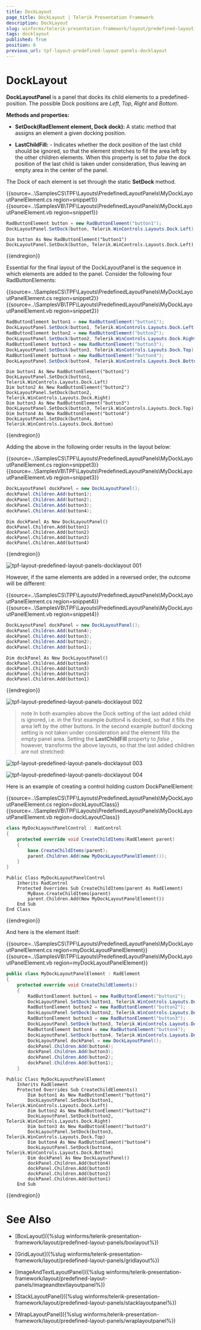 ```yaml
---
title: DockLayout
page_title: DockLayout | Telerik Presentation Framework
description: DockLayout
slug: winforms/telerik-presentation-framework/layout/predefined-layout-panels/docklayout
tags: docklayout
published: True
position: 6
previous_url: tpf-layout-predefined-layout-panels-docklayout
---
```


# DockLayout

__DockLayoutPanel__ is a panel that docks its child elements to a predefined-position. The possible Dock positions are *Left*, *Top*, *Right* and *Bottom*.

__Methods and properties:__

* __SetDock(RadElement element, Dock dock):__ A static method that assigns an element a given docking position.

* __LastChildFill:__ - Indicates whether the dock position of the last child should be ignored, so that the element stretches to fill the area left by the other children elements. When this property is set to *false* the dock position of the last child is taken under consideration, thus leaving an empty area in the center of the panel.

The Dock of each element is set through the static __SetDock__ method.

{{source=..\SamplesCS\TPF\Layouts\PredefinedLayoutPanels\MyDockLayoutPanelElement.cs region=snippet1}} 
{{source=..\SamplesVB\TPF\Layouts\PredefinedLayoutPanels\MyDockLayoutPanelElement.vb region=snippet1}} 

````C#
RadButtonElement button = new RadButtonElement("button1");
DockLayoutPanel.SetDock(button, Telerik.WinControls.Layouts.Dock.Left);

````
````VB.NET
Dim button As New RadButtonElement("button1")
DockLayoutPanel.SetDock(button, Telerik.WinControls.Layouts.Dock.Left)

````

{{endregion}} 

Essential for the final layout of the DockLayoutPanel is the sequence in which elements are added to the panel. Consider the following four RadButtonElements:

{{source=..\SamplesCS\TPF\Layouts\PredefinedLayoutPanels\MyDockLayoutPanelElement.cs region=snippet2}} 
{{source=..\SamplesVB\TPF\Layouts\PredefinedLayoutPanels\MyDockLayoutPanelElement.vb region=snippet2}} 

````C#
RadButtonElement button1 = new RadButtonElement("button1");
DockLayoutPanel.SetDock(button1, Telerik.WinControls.Layouts.Dock.Left);
RadButtonElement button2 = new RadButtonElement("button2");
DockLayoutPanel.SetDock(button2, Telerik.WinControls.Layouts.Dock.Right);
RadButtonElement button3 = new RadButtonElement("button3");
DockLayoutPanel.SetDock(button3, Telerik.WinControls.Layouts.Dock.Top);
RadButtonElement button4 = new RadButtonElement("button4");
DockLayoutPanel.SetDock(button4, Telerik.WinControls.Layouts.Dock.Bottom);

````
````VB.NET
Dim button1 As New RadButtonElement("button1")
DockLayoutPanel.SetDock(button1, Telerik.WinControls.Layouts.Dock.Left)
Dim button2 As New RadButtonElement("button2")
DockLayoutPanel.SetDock(button2, Telerik.WinControls.Layouts.Dock.Right)
Dim button3 As New RadButtonElement("button3")
DockLayoutPanel.SetDock(button3, Telerik.WinControls.Layouts.Dock.Top)
Dim button4 As New RadButtonElement("button4")
DockLayoutPanel.SetDock(button4, Telerik.WinControls.Layouts.Dock.Bottom)

````

{{endregion}} 

Adding the above in the following order results in the layout below:

{{source=..\SamplesCS\TPF\Layouts\PredefinedLayoutPanels\MyDockLayoutPanelElement.cs region=snippet3}} 
{{source=..\SamplesVB\TPF\Layouts\PredefinedLayoutPanels\MyDockLayoutPanelElement.vb region=snippet3}} 

````C#
DockLayoutPanel dockPanel = new DockLayoutPanel();
dockPanel.Children.Add(button1);
dockPanel.Children.Add(button2);
dockPanel.Children.Add(button3);
dockPanel.Children.Add(button4);

````
````VB.NET
Dim dockPanel As New DockLayoutPanel()
dockPanel.Children.Add(button1)
dockPanel.Children.Add(button2)
dockPanel.Children.Add(button3)
dockPanel.Children.Add(button4)

````

{{endregion}} 

![tpf-layout-predefined-layout-panels-docklayout 001](images/tpf-layout-predefined-layout-panels-docklayout001.png)

However, if the same elements are added in a reversed order, the outcome will be different:

{{source=..\SamplesCS\TPF\Layouts\PredefinedLayoutPanels\MyDockLayoutPanelElement.cs region=snippet4}} 
{{source=..\SamplesVB\TPF\Layouts\PredefinedLayoutPanels\MyDockLayoutPanelElement.vb region=snippet4}} 

````C#
DockLayoutPanel dockPanel = new DockLayoutPanel();
dockPanel.Children.Add(button4);
dockPanel.Children.Add(button3);
dockPanel.Children.Add(button2);
dockPanel.Children.Add(button1);

````
````VB.NET
Dim dockPanel As New DockLayoutPanel()
dockPanel.Children.Add(button4)
dockPanel.Children.Add(button3)
dockPanel.Children.Add(button2)
dockPanel.Children.Add(button1)

````

{{endregion}} 

![tpf-layout-predefined-layout-panels-docklayout 002](images/tpf-layout-predefined-layout-panels-docklayout002.png)

>note In both examples above the Dock setting of the last added child is ignored, i.e. in the first example *button4* is docked, so that it fills the area left by the other buttons. In the second example *button1* docking setting is not taken under consideration and the element fills the empty panel area. Setting the __LastChildFill__ property to *false* , however, transforms the above layouts, so that the last added children are not stretched:
>


![tpf-layout-predefined-layout-panels-docklayout 003](images/tpf-layout-predefined-layout-panels-docklayout003.png)

![tpf-layout-predefined-layout-panels-docklayout 004](images/tpf-layout-predefined-layout-panels-docklayout004.png)

Here is an example of creating a control holding custom DockPanelElement:

{{source=..\SamplesCS\TPF\Layouts\PredefinedLayoutPanels\MyDockLayoutPanelElement.cs region=dockLayoutClass}} 
{{source=..\SamplesVB\TPF\Layouts\PredefinedLayoutPanels\MyDockLayoutPanelElement.vb region=dockLayoutClass}} 

````C#
class MyDockLayoutPanelControl : RadControl
{
    protected override void CreateChildItems(RadElement parent)
    {
        base.CreateChildItems(parent);
        parent.Children.Add(new MyDockLayoutPanelElement());
    }
}

````
````VB.NET
Public Class MyDockLayoutPanelControl
    Inherits RadControl
    Protected Overrides Sub CreateChildItems(parent As RadElement)
        MyBase.CreateChildItems(parent)
        parent.Children.Add(New MyDockLayoutPanelElement())
    End Sub
End Class

````

{{endregion}} 

And here is the element itself:

{{source=..\SamplesCS\TPF\Layouts\PredefinedLayoutPanels\MyDockLayoutPanelElement.cs region=myDockLayoutPanelElement}} 
{{source=..\SamplesVB\TPF\Layouts\PredefinedLayoutPanels\MyDockLayoutPanelElement.vb region=myDockLayoutPanelElement}} 

````C#
public class MyDockLayoutPanelElement : RadElement
{
    protected override void CreateChildElements()
    {
        RadButtonElement button1 = new RadButtonElement("button1");
        DockLayoutPanel.SetDock(button1, Telerik.WinControls.Layouts.Dock.Left);
        RadButtonElement button2 = new RadButtonElement("button2");
        DockLayoutPanel.SetDock(button2, Telerik.WinControls.Layouts.Dock.Right);
        RadButtonElement button3 = new RadButtonElement("button3");
        DockLayoutPanel.SetDock(button3, Telerik.WinControls.Layouts.Dock.Top);
        RadButtonElement button4 = new RadButtonElement("button4");
        DockLayoutPanel.SetDock(button4, Telerik.WinControls.Layouts.Dock.Bottom);
        DockLayoutPanel dockPanel = new DockLayoutPanel();
        dockPanel.Children.Add(button4);
        dockPanel.Children.Add(button3);
        dockPanel.Children.Add(button2);
        dockPanel.Children.Add(button1);
    }

````
````VB.NET
Public Class MyDockLayoutPanelElement
    Inherits RadElement
    Protected Overrides Sub CreateChildElements()
        Dim button1 As New RadButtonElement("button1")
        DockLayoutPanel.SetDock(button1, Telerik.WinControls.Layouts.Dock.Left)
        Dim button2 As New RadButtonElement("button2")
        DockLayoutPanel.SetDock(button2, Telerik.WinControls.Layouts.Dock.Right)
        Dim button3 As New RadButtonElement("button3")
        DockLayoutPanel.SetDock(button3, Telerik.WinControls.Layouts.Dock.Top)
        Dim button4 As New RadButtonElement("button4")
        DockLayoutPanel.SetDock(button4, Telerik.WinControls.Layouts.Dock.Bottom)
        Dim dockPanel As New DockLayoutPanel()
        dockPanel.Children.Add(button4)
        dockPanel.Children.Add(button3)
        dockPanel.Children.Add(button2)
        dockPanel.Children.Add(button1)
    End Sub

````

{{endregion}}

# See Also
* [BoxLayout]({%slug winforms/telerik-presentation-framework/layout/predefined-layout-panels/boxlayout%})

* [GridLayout]({%slug winforms/telerik-presentation-framework/layout/predefined-layout-panels/gridlayout%})

* [ImageAndTextLayoutPanel]({%slug winforms/telerik-presentation-framework/layout/predefined-layout-panels/imageandtextlayoutpanel%})

* [StackLayoutPanel]({%slug winforms/telerik-presentation-framework/layout/predefined-layout-panels/stacklayoutpanel%})

* [WrapLayoutPanel]({%slug winforms/telerik-presentation-framework/layout/predefined-layout-panels/wraplayoutpanel%})

